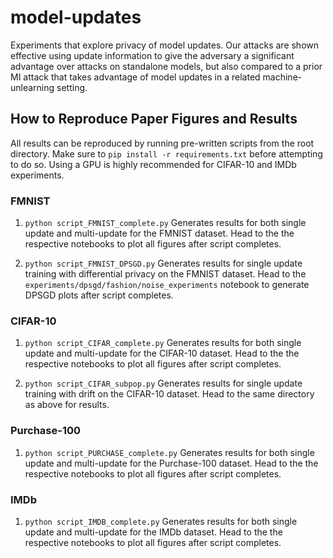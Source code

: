 # model-updates

Experiments that explore privacy of model updates. Our attacks are shown effective using update information to give the adversary a significant advantage over attacks on standalone models, but also compared to a prior MI attack that takes advantage of model updates in a related machine-unlearning setting.

## How to Reproduce Paper Figures and Results

All results can be reproduced by running pre-written scripts from the root directory. Make sure to `pip install -r requirements.txt` before attempting to do so. Using a GPU is highly recommended for CIFAR-10 and IMDb experiments.

### FMNIST

1. `python script_FMNIST_complete.py`
   Generates results for both single update and multi-update for the FMNIST dataset. Head to the the respective notebooks to plot all figures after script completes.

2. `python script_FMNIST_DPSGD.py`
   Generates results for single update training with differential privacy on the FMNIST dataset. Head to the `experiments/dpsgd/fashion/noise_experiments` notebook to generate DPSGD plots after script completes.

### CIFAR-10

1. `python script_CIFAR_complete.py`
   Generates results for both single update and multi-update for the CIFAR-10 dataset. Head to the the respective notebooks to plot all figures after script completes.

2. `python script_CIFAR_subpop.py`
   Generates results for single update training with drift on the CIFAR-10 dataset. Head to the same directory as above for results.

### Purchase-100

1. `python script_PURCHASE_complete.py`
   Generates results for both single update and multi-update for the Purchase-100 dataset. Head to the the respective notebooks to plot all figures after script completes.

### IMDb

1. `python script_IMDB_complete.py`
   Generates results for both single update and multi-update for the IMDb dataset. Head to the the respective notebooks to plot all figures after script completes.
